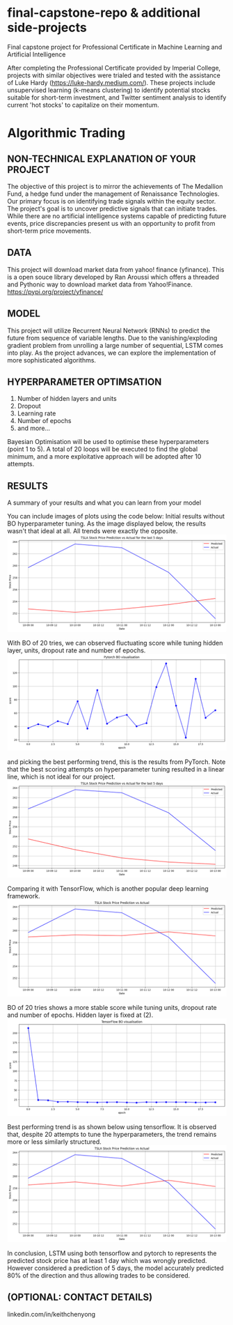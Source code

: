 # final-capstone-repo & additional side-projects
Final capstone project for Professional Certificate in Machine Learning and Artificial Intelligence

After completing the Professional Certificate provided by Imperial College, projects with similar objectives were trialed and tested with the assistance of Luke Hardy (https://luke-hardy.medium.com/). These projects include unsupervised learning (k-means clustering) to identify potential stocks suitable for short-term investment, and Twitter sentiment analysis to identify current 'hot stocks' to capitalize on their momentum.


# Algorithmic Trading


## NON-TECHNICAL EXPLANATION OF YOUR PROJECT
The objective of this project is to mirror the achievements of The Medallion Fund, a hedge fund under the management of Renaissance Technologies. Our primary focus is on identifying trade signals within the equity sector. The project's goal is to uncover predictive signals that can initiate trades. While there are no artificial intelligence systems capable of predicting future events, price discrepancies present us with an opportunity to profit from short-term price movements.


## DATA
This project will download market data from yahoo! finance (yfinance). This is a open souce library developed by Ran Aroussi which offers a threaded and Pythonic way to download market data from Yahoo!Finance. 
https://pypi.org/project/yfinance/


## MODEL 
This project will utilize Recurrent Neural Network (RNNs) to predict the future from sequence of variable lengths. Due to the vanishing/exploding gradient problem from unrolling a large number of sequential, LSTM comes into play. As the project advances, we can explore the implementation of more sophisticated algorithms. 


## HYPERPARAMETER OPTIMSATION
1.	Number of hidden layers and units
2.	Dropout
3.	Learning rate
4.	Number of epochs
5.	and more...

Bayesian Optimisation will be used to optimise these hyperparameters (point 1 to 5). A total of 20 loops will be executed to find the global minimum, and a more exploitative approach will be adopted after 10 attempts.


## RESULTS
A summary of your results and what you can learn from your model 

You can include images of plots using the code below:
Initial results without BO hyperparameter tuning. As the image displayed below, the results wasn't that ideal at all. All trends were exactly the opposite. 
![initial pytorch](./images/90days_initial_pytorch.png)

With BO of 20 tries, we can observed fluctuating score while tuning hidden layer, units, dropout rate and number of epochs. 
![all score pytorch](./images/90days_score_pytorch.png)

and picking the best performing trend, this is the results from PyTorch. Note that the best scoring attempts on hyperparameter tuning resulted in a linear line, which is not ideal for our project.
![Best trending pytorch](./images/90days_best_trend_pytorch.png)

Comparing it with TensorFlow, which is another popular deep learning framework. 
![initial tensorflow](./images/90days_initial_tensorflow.png)

BO of 20 tries shows a more stable score while tuning units, dropout rate and number of epochs. Hidden layer is fixed at (2).
![all score pytorch](./images/90days_score_tensorflow.png)

Best performing trend is as shown below using tensorflow. It is observed that, despite 20 attempts to tune the hyperparameters, the trend remains more or less similarly structured.
![Best trending tensorflow](./images/90days_best_trend_tensorflow.png)

In conclusion, LSTM using both tensorflow and pytorch to represents the predicted stock price has at least 1 day which was wrongly predicted. However considered a prediction of 5 days, the model accurately predicted 80% of the direction and thus allowing trades to be considered.


## (OPTIONAL: CONTACT DETAILS)
linkedin.com/in/keithchenyong
